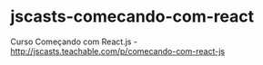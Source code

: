 # jscasts-comecando-com-react
Curso Começando com React.js - http://jscasts.teachable.com/p/comecando-com-react-js
